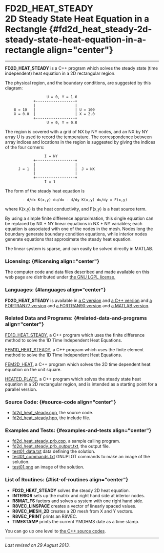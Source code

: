 FD2D\_HEAT\_STEADY\
2D Steady State Heat Equation in a Rectangle {#fd2d_heat_steady-2d-steady-state-heat-equation-in-a-rectangle align="center"}
============================================

------------------------------------------------------------------------

**FD2D\_HEAT\_STEADY** is a C++ program which solves the steady state
(time independent) heat equation in a 2D rectangular region.

The physical region, and the boundary conditions, are suggested by this
diagram:

                       U = 0, Y = 1.0
                 +------------------+
                 |                  |
        U = 10   |                  | U = 100
        X = 0.0  |                  | X = 2.0
                 +------------------+
                       U = 0, Y = 0.0
          

The region is covered with a grid of NX by NY nodes, and an NX by NY
array U is used to record the temperature. The correspondence between
array indices and locations in the region is suggested by giving the
indices of the four corners:

                      I = NY
                 +------------------+
                 |                  |
          J = 1  |                  |  J = NX
                 |                  |
                 +------------------+
                      I = 1
          

The form of the steady heat equation is

            - d/dx K(x,y) du/dx - d/dy K(x,y) du/dy = F(x,y)
          

where K(x,y) is the heat conductivity, and F(x,y) is a heat source term.

By using a simple finite difference approximation, this single equation
can be replaced by NX \* NY linear equations in NX \* NY variables; each
equation is associated with one of the nodes in the mesh. Nodes long the
boundary generate boundary condition equations, while interior nodes
generate equations that approximate the steady heat equation.

The linear system is sparse, and can easily be solved directly in
MATLAB.

### Licensing: {#licensing align="center"}

The computer code and data files described and made available on this
web page are distributed under [the GNU LGPL
license.](../../txt/gnu_lgpl.txt)

### Languages: {#languages align="center"}

**FD2D\_HEAT\_STEADY** is available in [a C
version](../../c_src/fd2d_heat_steady/fd2d_heat_steady.md) and [a C++
version](../../master/fd2d_heat_steady/fd2d_heat_steady.md) and [a
FORTRAN77 version](../../f77_src/fd2d_heat_steady/fd2d_heat_steady.md)
and [a FORTRAN90
version](../../f_src/fd2d_heat_steady/fd2d_heat_steady.md) and [a
MATLAB version](../../m_src/fd2d_heat_steady/fd2d_heat_steady.md).

### Related Data and Programs: {#related-data-and-programs align="center"}

[FD1D\_HEAT\_STEADY](../../master/fd1d_heat_steady/fd1d_heat_steady.md),
a C++ program which uses the finite difference method to solve the 1D
Time Independent Heat Equations.

[FEM1D\_HEAT\_STEADY](../../master/fem1d_heat_steady/fem1d_heat_steady.md),
a C++ program which uses the finite element method to solve the 1D Time
Independent Heat Equations.

[FEM2D\_HEAT](../../master/fem2d_heat/fem2d_heat.md), a C++ program
which solves the 2D time dependent heat equation on the unit square.

[HEATED\_PLATE](../../master/heated_plate/heated_plate.md), a C++
program which solves the steady state heat equation in a 2D rectangular
region, and is intended as a starting point for a parallel version.

### Source Code: {#source-code align="center"}

-   [fd2d\_heat\_steady.cpp](fd2d_heat_steady.cpp), the source code.
-   [fd2d\_heat\_steady.hpp](fd2d_heat_steady.hpp), the include file.

### Examples and Tests: {#examples-and-tests align="center"}

-   [fd2d\_heat\_steady\_prb.cpp](fd2d_heat_steady_prb.cpp), a sample
    calling program.
-   [fd2d\_heat\_steady\_prb\_output.txt](fd2d_heat_steady_prb_output.txt),
    the output file.
-   [test01\_data.txt](test01_data.txt) data defining the solution.
-   [test01\_commands.txt](test01_commands.txt) GNUPLOT commands to make
    an image of the solution.
-   [test01.png](test01.png) an image of the solution.

### List of Routines: {#list-of-routines align="center"}

-   **FD2D\_HEAT\_STEADY** solves the steady 2D heat equation.
-   **INTERIOR** sets up the matrix and right hand side at interior
    nodes.
-   **R8MAT\_FS** factors and solves a system with one right hand side.
-   **R8VEC\_LINSPACE** creates a vector of linearly spaced values.
-   **R8VEC\_MESH\_2D** creates a 2D mesh from X and Y vectors.
-   **R8VEC\_PRINT** prints an R8VEC.
-   **TIMESTAMP** prints the current YMDHMS date as a time stamp.

You can go up one level to [the C++ source codes](../cpp_src.md).

------------------------------------------------------------------------

*Last revised on 29 August 2013.*
